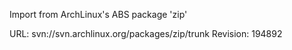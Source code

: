Import from ArchLinux's ABS package 'zip'

URL: svn://svn.archlinux.org/packages/zip/trunk
Revision: 194892
